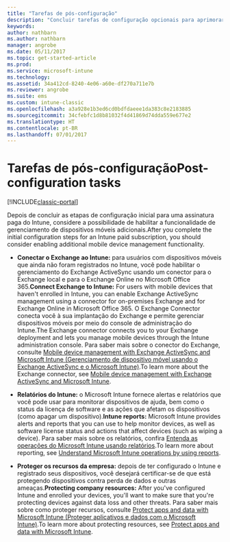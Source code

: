 ```yaml
---
title: "Tarefas de pós-configuração"
description: "Concluir tarefas de configuração opcionais para aprimorar a funcionalidade de gerenciamento de dispositivo móvel."
keywords: 
author: nathbarn
ms.author: nathbarn
manager: angrobe
ms.date: 05/11/2017
ms.topic: get-started-article
ms.prod: 
ms.service: microsoft-intune
ms.technology: 
ms.assetid: 34a412cd-8240-4e06-a60e-df270a711e7b
ms.reviewer: angrobe
ms.suite: ems
ms.custom: intune-classic
ms.openlocfilehash: a3a928e1b3ed6cd0bdfdaeee1da383c8e2183885
ms.sourcegitcommit: 34cfebfc1d8b81032f4d41869d74dda559e677e2
ms.translationtype: HT
ms.contentlocale: pt-BR
ms.lasthandoff: 07/01/2017
---
```

# <span data-ttu-id="935ac-103">Tarefas de pós-configuração</span><span class="sxs-lookup"><span data-stu-id="935ac-103">Post-configuration tasks</span></span>
<a id="post-configuration-tasks" class="xliff"></a>

[!INCLUDE[classic-portal](../includes/classic-portal.md)]

<span data-ttu-id="935ac-104">Depois de concluir as etapas de configuração inicial para uma assinatura paga do Intune, considere a possibilidade de habilitar a funcionalidade de gerenciamento de dispositivos móveis adicionais.</span><span class="sxs-lookup"><span data-stu-id="935ac-104">After you complete the initial configuration steps for an Intune  paid subscription, you should consider enabling additional mobile device management functionality.</span></span>

-   <span data-ttu-id="935ac-105">**Conectar o Exchange ao Intune:** para usuários com dispositivos móveis que ainda não foram registrados no Intune, você pode habilitar o gerenciamento do Exchange ActiveSync usando um conector para o Exchange local e para o Exchange Online no Microsoft Office 365.</span><span class="sxs-lookup"><span data-stu-id="935ac-105">**Connect Exchange to Intune:** For users with mobile devices  that haven't  enrolled in Intune, you can enable Exchange ActiveSync management using a connector for on-premises Exchange and for Exchange Online in  Microsoft Office 365.</span></span> <span data-ttu-id="935ac-106">O Exchange Connector conecta você à sua implantação do Exchange e permite gerenciar dispositivos móveis por meio do console de administração do Intune.</span><span class="sxs-lookup"><span data-stu-id="935ac-106">The Exchange connector connects you to your Exchange deployment and lets you manage mobile devices through the Intune administration console.</span></span> <span data-ttu-id="935ac-107">Para saber mais sobre o conector do Exchange, consulte [Mobile device management with Exchange ActiveSync and Microsoft Intune (Gerenciamento de dispositivo móvel usando o Exchange ActiveSync e o Microsoft Intune)](/intune-classic/deploy-use/mobile-device-management-with-exchange-activesync-and-microsoft-intune).</span><span class="sxs-lookup"><span data-stu-id="935ac-107">To learn more about the Exchange connector, see [Mobile device management with Exchange ActiveSync and Microsoft Intune](/intune-classic/deploy-use/mobile-device-management-with-exchange-activesync-and-microsoft-intune).</span></span>

-   <span data-ttu-id="935ac-108">**Relatórios do Intune:** o Microsoft Intune fornece alertas e relatórios que você pode usar para monitorar dispositivos de ajuda, bem como o status da licença de software e as ações que afetam os dispositivos (como apagar um dispositivo).</span><span class="sxs-lookup"><span data-stu-id="935ac-108">**Intune reports:** Microsoft Intune provides alerts and reports that you can use to help monitor devices, as well as software license status and actions that affect devices (such as wiping a device).</span></span>  <span data-ttu-id="935ac-109">Para saber mais sobre os relatórios, confira [Entenda as operações do Microsoft Intune usando relatórios](/intune-classic/deploy-use/understand-microsoft-intune-operations-by-using-reports).</span><span class="sxs-lookup"><span data-stu-id="935ac-109">To learn more about reporting, see [Understand Microsoft Intune operations by using reports](/intune-classic/deploy-use/understand-microsoft-intune-operations-by-using-reports).</span></span>

-   <span data-ttu-id="935ac-110">**Proteger os recursos da empresa:** depois de ter configurado o Intune e registrado seus dispositivos, você desejará certificar-se de que está protegendo dispositivos contra perda de dados e outras ameaças.</span><span class="sxs-lookup"><span data-stu-id="935ac-110">**Protecting company resources:** After you've configured Intune and enrolled your devices, you'll want to make sure that you're protecting devices against data loss and other threats.</span></span> <span data-ttu-id="935ac-111">Para saber mais sobre como proteger recursos, consulte [Protect apps and data with Microsoft Intune (Proteger aplicativos e dados com o Microsoft Intune)](/intune-classic/deploy-use/protect-apps-and-data-with-microsoft-intune).</span><span class="sxs-lookup"><span data-stu-id="935ac-111">To learn more about protecting resources, see [Protect apps and data with Microsoft Intune](/intune-classic/deploy-use/protect-apps-and-data-with-microsoft-intune).</span></span>
